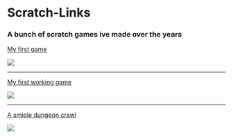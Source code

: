 # Scratch-Links
### A bunch of scratch games ive made over the years
[My first game](https://scratch.mit.edu/projects/147197696) 


[![](https://uploads.scratch.mit.edu/get_image/project/147197696_100x80.png)](https://scratch.mit.edu/projects/147197696) 

---

[My first working game](https://scratch.mit.edu/projects/284039775)

[![](https://uploads.scratch.mit.edu/get_image/project/284039775_100x80.png)](https://scratch.mit.edu/projects/284039775)

---

[A smiple dungeon crawl](https://scratch.mit.edu/projects/373020740)

[![](https://uploads.scratch.mit.edu/get_image/project/373020740_100x80.png)](https://scratch.mit.edu/projects/373020740)
